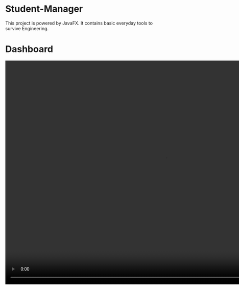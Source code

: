 # Student-Manager
This project is powered by JavaFX. It contains basic everyday tools to survive Engineering.
# Dashboard
<video width="1000" height="700">
  <source src="gifs/vid1.mp4" type="video/mp4">
</video>
